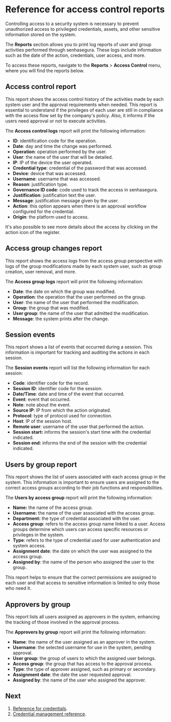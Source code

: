 # Reference for access control reports

Controlling access to a security system is necessary to prevent unauthorized access to privileged credentials, assets, and other sensitive information stored on the system.

The **Reports** section allows you to print log reports of user and group activities performed through senhasegura. These logs include information such as the date of the action, credentials, user access, and more.

To access these reports, navigate to the **Reports** > **Access Control** menu, where you will find the reports below.

## Access control report

This report shows the access control history of the activities made by each system user and the approval requirements when needed. This report is essential to understand if the privileges of each user are still in compliance with the access flow set by the company's policy. Also, it informs if the users need approval or not to execute activities.

The **Access control logs** report will print the following information:

* **ID**: identification code for the operation.
* **Date**: day and time the change was performed.
* **Operation**: operation performed by the user.
* **User**: the name of the user that will be detailed.
* **IP**: IP of the device the user operated.
* **Credential type**: credential of the password that was accessed.
* **Device**: device that was accessed.
* **Username**: username that was accessed.
* **Reason**: justification type.
* **Governance ID code**: code used to track the access in senhasegura.
* **Justification**: justification text the user.
* **Message**: justification message given by the user.
* **Action**: this option appears when there is an approval workflow configured for the credential.
* **Origin**: the platform used to access.

It's also possible to see more details about the access by clicking on the action icon of the register.

## Access group changes report

This report shows the access logs from the access group perspective with logs of the group modifications made by each system user, such as group creation, user removal, and more.

The **Access group logs** report will print the following information:

- **Date**: the date on which the group was modified.
- **Operation**: the operation that the user performed on the group.
- **User**: the name of the user that performed the modification.
- **Group**: the group that was modified.
- **User group**: the name of the user that admitted the modification.
- **Message**: the system prints after the change.

## Session events

This report shows a list of events that occurred during a session. This information is important for tracking and auditing the actions in each session.

The **Session events** report will list the following information for each session:

- **Code**: identifier code for the record.
- **Session ID**: identifier code for the session.
- **Date/Time**: date and time of the event that occurred.
- **Event**: event that occurred.
- **Note**: note about the event.
- **Source IP**: IP from which the action originated.
- **Protocol**: type of protocol used for connection.
- **Host**: IP of the session host.
- **Remote user**: username of the user that performed the action.
- **Session start:** informs the session's start time with the credential indicated.
- **Session end:** informs the end of the session with the credential indicated.

## Users by group report

This report shows the list of users associated with each access group in the system. This information is important to ensure users are assigned to the correct access groups according to their job functions and responsibilities.

The **Users by access group** report will print the following information:

- **Name:** the name of the access group.
- **Username:** the name of the user associated with the access group.
- **Department:** the type of credential associated with the user.
- **Access group**: refers to the access group name linked to a user. Access groups determine which users can access specific resources or privileges in the system.
- **Type**: refers to the type of credential used for user authentication and system access.
- **Assignment date**: the date on which the user was assigned to the access group.
- **Assigned by**: the name of the person who assigned the user to the group.

This report helps to ensure that the correct permissions are assigned to each user and that access to sensitive information is limited to only those who need it.

## Approvers by group

This report lists all users assigned as approvers in the system, enhancing the tracking of those involved in the approval process.

The **Approvers by group** report will print the following information:

- **Name**: the name of the user assigned as an approver in the system.
- **Username**: the selected username for use in the system, pending approval.
- **User group**: the group of users to which the assigned user belongs.
- **Access group**: the group that has access to the approval process.
- **Type**: the type of approver assigned, such as primary or secondary.
- **Assignment date**: the date the user requested approval.
- **Assigned by**: the name of the user who assigned the approver.

## Next
1. [Reference for credentials](/v3-32/docs/pam-reference-for-credentials).
2. [Credential management reference](/v3-32/docs/pam-credential-management-reference).